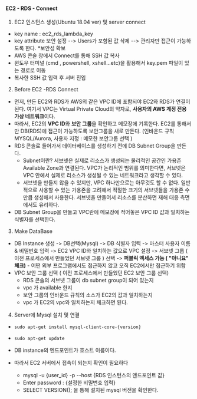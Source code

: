 #### EC2 - RDS - Connect

1. EC2 인스턴스 생성(Ubuntu 18.04 ver) 및 server connect

- key name : ec2_rds_lambda_key
- key attribute 보안 설정 --> Users가 포함된 값 삭제 --> 관리자만 접근이 가능하도록 한다. *보안성 확보
- AWS 콘솔 창에서 Connect를 통해 SSH 값 복사
- 윈도우 터미널 (cmd , powershell, xshell...etc)을 활용해서 key.pem 파일이 있는 경로로 이동
- 복사한 SSH 값 입력 후 서버 진입



2. Before EC2 -RDS Connect

- 먼저, 만든 EC2와 RDS가 AWS의 같은 VPC ID에 포함되야 EC2와 RDS가 연결이 된다. 여기서 VPC는 Virtual Private Cloud의 약자로, **사용자의 AWS 계정 전용 가상 네트워크**이다.
- 따라서, EC2의 **VPC ID**와 **보안 그룹**을 확인하고 메모장에 기록한다. EC2를 통해서만 DB(RDS)에 접근이 가능하도록 보안그룹을 새로 만든다. (인바운드 규칙 MYSQL/Aurora, 사용자 지정 : 메모한 보안그룹 선택 )
- RDS 콘솔로 들어가서 데이터베이스를 생성하기 전에 DB Subnet Group을 만든다.
  - Subnet이란? 서브넷은 실제로 리소스가 생성되는 물리적인 공간인 가용존Available Zone과 연결된다. VPC가 논리적인 범위를 의미한다면, 서브넷은 VPC 안에서 실제로 리소스가 생성될 수 있는 네트워크라고 생각할 수 있다. 
  - 서브넷을 만들지 않을 수 있지만, VPC 하나만으로는 아무것도 할 수 없다. 일반적으로 사용할 수 있는 가용존을 고려해서 적절한 크기의 서브넷들을 가용존 수만큼 생성해서 사용한다. 서브넷을 만들어서 리소스를 분산하면 재해 대응 측면에서도 유리하다.
- DB Subnet Group을 만들고 VPC란에 메모장에 적어놓은 VPC ID 값과 일치하는 식별자를 선택한다.



3. Make DataBase

- DB Instance 생성 -> DB선택(Mysql) -> DB 식별자 입력 -> 마스터 사용자 이름 & 비밀번호 입력 -> EC2 VPC ID와 일치하는 값으로 VPC 설정 -> 서브넷 그룹 ( 이전 프로세스에서 만들었던 서브넷 그룹 ) 선택 -> **퍼블릭 액세스 가능 ( "아니요" 체크)** - 어떤 외부 프로그램에서도 접근하지 않고 오직 EC2에서만 접근하기 위함
- VPC 보안 그룹 선택 ( 이전 프로세스에서 만들었던 EC2 보안 그룹 선택)
  - RDS 콘솔의 서브넷 그룹이 db subnet group이 되어 있는지
  - vpc 가 available 한지
  - 보안 그룹의 인바운드 규칙의 소스가 EC2의 값과 일치하는지
  - vpc 가 EC2의 vpc와 일치하는지 체크하면 된다.



4. Server에 Mysql 설치 및 연결

- ```sudo apt-get install mysql-client-core-{version}```
- ```sudo apt-get update```
- DB instance의 엔드포인트가 호스트 이름이다.

- 따라서 EC2 서버에서 접속이 되는지 확인이 필요하다
  - mysql -u {user_id} -p --host {RDS 인스턴스의 엔드포인트 값}
  - Enter password : {설정한 비밀번호 입력}
  - SELECT VERSION(); 을 통해 설치된 mysql 버전을 확인한다.